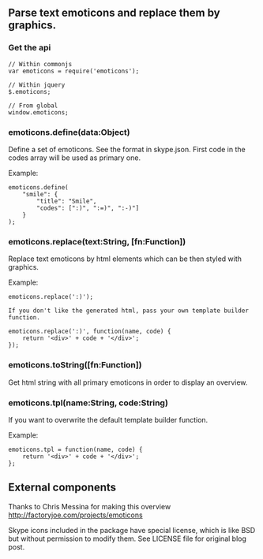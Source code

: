 ## Parse text emoticons and replace them by graphics.

### Get the api

    // Within commonjs
    var emoticons = require('emoticons');

    // Within jquery
    $.emoticons;

    // From global
    window.emoticons;

### emoticons.define(data:Object)

Define a set of emoticons. See the format in skype.json. First code in the codes array will be used as primary one.

Example:

    emoticons.define(
        "smile": {
            "title": "Smile",
            "codes": [":)", ":=)", ":-)"]
        }
    );

### emoticons.replace(text:String, [fn:Function])

Replace text emoticons by html elements which can be then styled with graphics.

Example:

    emoticons.replace(':)');

    If you don't like the generated html, pass your own template builder function.

    emoticons.replace(':)', function(name, code) {
        return '<div>' + code + '</div>';
    });

### emoticons.toString([fn:Function])

Get html string with all primary emoticons in order to display an overview.

### emoticons.tpl(name:String, code:String)

If you want to overwrite the default template builder function.

Example:

    emoticons.tpl = function(name, code) {
        return '<div>' + code + '</div>';
    };


## External components

Thanks to Chris Messina for making this overview http://factoryjoe.com/projects/emoticons

Skype icons included in the package have special license, which is like BSD but without permission to modify them. See LICENSE file for original blog post.





